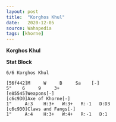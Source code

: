 ```yaml
---
layout: post
title:  "Korghos Khul"
date:   2020-12-05
source: Wahapedia
tags: [khorne]
---
```


**Korghos Khul**

**Stat Block**
```
6/6 Korghos Khul
```

```
[56f442]M     W     B     Sa    [-]
5"    6     9     3+    
[e85545]Weapons[-]
[c6c930]Axe of Khorne[-]
1"     A:3    H:3+   W:3+   R:-1   D:D3  
[c6c930]Claws and Fangs[-]
1"     A:4    H:3+   W:4+   R:-1   D:1   
```


